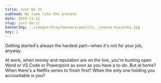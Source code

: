 ```yaml
---
title: Just Do It
subhead: No time like the present
date: 2019-11-11
slug: just-do-it
bannerImg: ../images/blog/banners/pencils__joanna-kosinska.jpg
key: 1
---
```


Getting started's always the hardest part—when it's not for your job, anyway.

At work, when money and reputation are on the line, you're busting open Word or VS Code or Powerpoint as soon as you have a to-do. But at home? When there's a Netflix series to finish first?  When the only one holding you accountable is you?